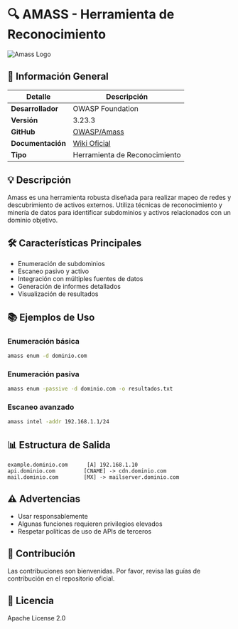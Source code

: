 # 🔍 AMASS - Herramienta de Reconocimiento

![Amass Logo](https://raw.githubusercontent.com/OWASP/Amass/master/images/amass_logo.png)

## 📌 Información General

| Detalle | Descripción |
|---------|-------------|
| **Desarrollador** | OWASP Foundation |
| **Versión** | 3.23.3 |
| **GitHub** | [OWASP/Amass](https://github.com/OWASP/Amass) |
| **Documentación** | [Wiki Oficial](https://github.com/OWASP/Amass/blob/master/doc/user_guide.md) |
| **Tipo** | Herramienta de Reconocimiento |

## 💡 Descripción
Amass es una herramienta robusta diseñada para realizar mapeo de redes y descubrimiento de activos externos. Utiliza técnicas de reconocimiento y minería de datos para identificar subdominios y activos relacionados con un dominio objetivo.

## 🛠️ Características Principales
- Enumeración de subdominios
- Escaneo pasivo y activo
- Integración con múltiples fuentes de datos
- Generación de informes detallados
- Visualización de resultados

## 📚 Ejemplos de Uso

### Enumeración básica
```bash
amass enum -d dominio.com
```

### Enumeración pasiva
```bash
amass enum -passive -d dominio.com -o resultados.txt
```

### Escaneo avanzado
```bash
amass intel -addr 192.168.1.1/24
```

## 📊 Estructura de Salida
```plaintext
example.dominio.com      [A] 192.168.1.10
api.dominio.com         [CNAME] -> cdn.dominio.com
mail.dominio.com        [MX] -> mailserver.dominio.com
```

## ⚠️ Advertencias
- Usar responsablemente
- Algunas funciones requieren privilegios elevados
- Respetar políticas de uso de APIs de terceros

## 🤝 Contribución
Las contribuciones son bienvenidas. Por favor, revisa las guías de contribución en el repositorio oficial.

## 📜 Licencia
Apache License 2.0

